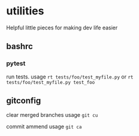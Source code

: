 # utilities

Helpful little pieces for making dev life easier

## bashrc
### pytest
run tests. usage `rt tests/foo/test_myfile.py` or `rt tests/foo/test_myfile.py test_foo`


## gitconfig
clear merged branches
usage `git cu`

commit ammend 
usage `git ca`
